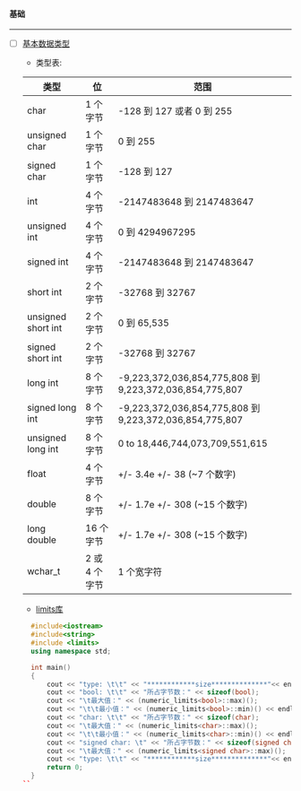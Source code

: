 #### 基础
----------------------------------------------------------------------------------------------------------------------
  - [ ] [基本数据类型](https://www.runoob.com/cplusplus/cpp-data-types.html)
    - 类型表:
    
    |类型	|位	|范围|
    | --- | --- | --- |
    |char	|1 个字节	|-128 到 127 或者 0 到 255|
    |unsigned char	|1 个字节	|0 到 255|
    |signed char|	1 个字节	|-128 到 127|
    |int	|4 个字节|	-2147483648 到 2147483647|
    |unsigned int	|4 个字节|	0 到 4294967295|
    |signed int|	4 个字节|	-2147483648 到 2147483647|
    |short int	| 2 个字节|	-32768 到 32767|
    |unsigned short int	|2 个字节|	0 到 65,535|
    |signed short int|	2 个字节|	-32768 到 32767|
    |long int|	8 个字节	|-9,223,372,036,854,775,808 到 9,223,372,036,854,775,807|
    |signed long int|	8 个字节	|-9,223,372,036,854,775,808 到 9,223,372,036,854,775,807||
    |unsigned long int|	8 个字节|	0 to 18,446,744,073,709,551,615|
    |float	|4 个字节	|+/- 3.4e +/- 38 (~7 个数字)||
    |double	|8 个字节	|+/- 1.7e +/- 308 (~15 个数字)|
    |long double	|16 个字节|	+/- 1.7e +/- 308 (~15 个数字)|
    |wchar_t	|2 或 4 个字节|1 个宽字符|
    
    - [limits库](http://osr600doc.sco.com/en/man/html.C%2B%2Bstd/limits.C%2B%2Bstd.html)
    
    ```C++
      #include<iostream>  
      #include<string>  
      #include <limits>  
      using namespace std;  

      int main()  
      {  
          cout << "type: \t\t" << "************size**************"<< endl;  
          cout << "bool: \t\t" << "所占字节数：" << sizeof(bool);  
          cout << "\t最大值：" << (numeric_limits<bool>::max)();  
          cout << "\t\t最小值：" << (numeric_limits<bool>::min)() << endl;  
          cout << "char: \t\t" << "所占字节数：" << sizeof(char);  
          cout << "\t最大值：" << (numeric_limits<char>::max)();  
          cout << "\t\t最小值：" << (numeric_limits<char>::min)() << endl;  
          cout << "signed char: \t" << "所占字节数：" << sizeof(signed char);  
          cout << "\t最大值：" << (numeric_limits<signed char>::max)();  
          cout << "type: \t\t" << "************size**************"<< endl;  
          return 0;  
      }
    ``
